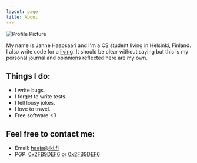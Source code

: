 ```yaml
---
layout: page
title: About
---
```


<img src="{{ site.baseurl }}assets/janne.png" title="Profile Picture" class="profile">

My name is Janne Haapsaari and I'm a CS student living in Helsinki, Finland.
I also write code for a [living](http://airbusdefenceandspace.com/). It should
be clear without saying but this is my personal journal and opinnions
reflected here are my own.

## Things I do:

* I write bugs.
* I forget to write tests.
* I tell lousy jokes.
* I love to travel.
* Free software <3

## Feel free to contact me:

* Email: haaja@iki.fi
* PGP: [0x2FB9DEF6](/pgp/haaja_public_key.asc) or
[0x2FB9DEF6](http://pgp.mit.edu/pks/lookup?search=0x2FB9DEF6)
